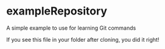 # exampleRepository
A simple example to use for learning Git commands

If you see this file in your folder after cloning, you did it right!
